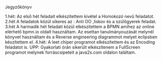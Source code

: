 Jegyzőkönyv



1.hét: Az első hét feladait elkészítettem kivétel a Homokozó nevű feladatot.
2.hét A feladatok közül sikeres az : Anti OO ,liskov és a szülőgyerek feladat.
3.hét A harmadik hét feladati közül elkészítettem a BPMN amihez az online elérhető bpmn.io oldalt használtam. Az esettan tanulmányouzását melynél könyvet használtam és a Reverse engineering diagrammot melyet eclipsben készítettem el.
4.hét: A leet chiper programot elkészítettem és az Encoding feladatot is. UPP: Gyakorlati órán sikerült elkészítenem a FullScreen programot melynek forráscsipeteit a java2s.com oldalon találtam.
